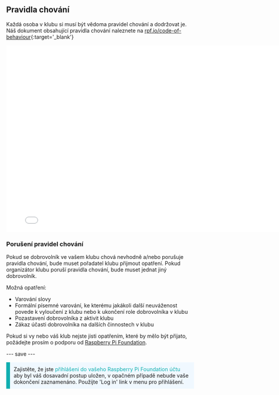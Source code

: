 ## Pravidla chování

Každá osoba v klubu si musí být vědoma pravidel chování a dodržovat je. Náš dokument obsahující pravidla chování naleznete na [rpf.io/code-of-behaviour](images/Raspberry_Pi_Foundation-safeguarding-code-of-behaviour.pdf){:target='_blank'}

<embed src="images/Raspberry_Pi_Foundation-safeguarding-code-of-behaviour.pdf" width="790" height="500" 
 type="application/pdf">
<br>
### Porušení pravidel chování

Pokud se dobrovolník ve vašem klubu chová nevhodně a/nebo porušuje pravidla chování, bude muset pořadatel klubu přijmout opatření. Pokud organizátor klubu poruší pravidla chování, bude muset jednat jiný dobrovolník.

Možná opatření:

* Varování slovy
* Formální písemné varování, ke kterému jakákoli další neuváženost povede k vyloučení z klubu nebo k ukončení role dobrovolníka v klubu
* Pozastavení dobrovolníka z aktivit klubu
* Zákaz účasti dobrovolníka na dalších činnostech v klubu

Pokud si vy nebo váš klub nejste jisti opatřením, které by mělo být přijato, požádejte prosím o podporu od <a href="mailto:safeguarding@raspberrypi.org">Raspberry Pi Foundation</a>.

--- save ---


<p style="border-left: solid; border-width:10px; border-color: #0faeb0; background-color: aliceblue; padding: 10px;">
Zajistěte, že jste <span style="color: #0faeb0">přihlášeni do vašeho Raspberry Pi Foundation účtu</span> aby byl váš dosavadní postup uložen, v opačném případě nebude vaše dokončení zaznamenáno. Použijte 'Log in' link v menu pro přihlášení.
</p>
